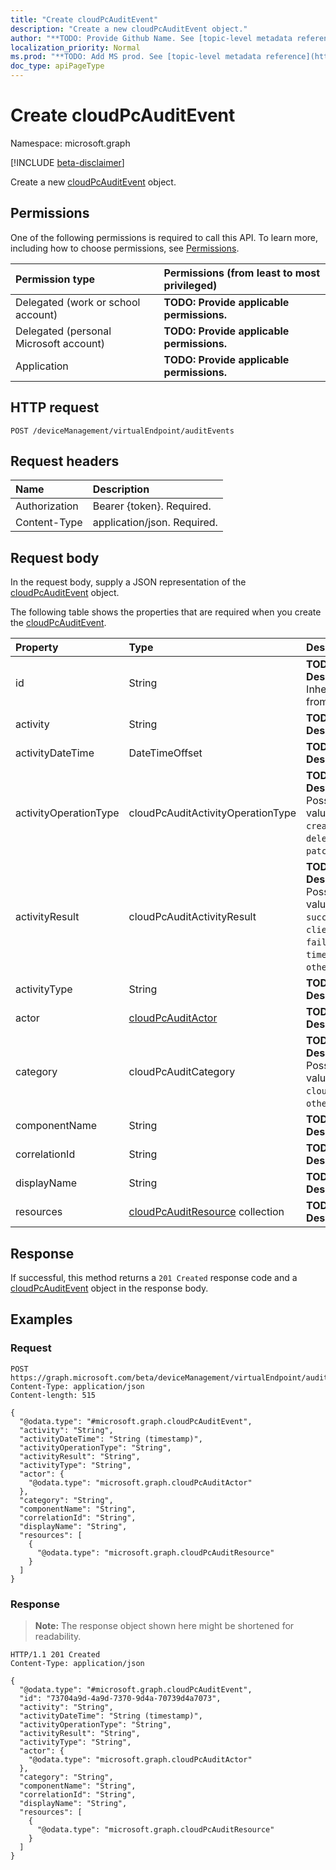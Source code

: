 ```yaml
---
title: "Create cloudPcAuditEvent"
description: "Create a new cloudPcAuditEvent object."
author: "**TODO: Provide Github Name. See [topic-level metadata reference](https://msgo.azurewebsites.net/add/document/guidelines/metadata.html#topic-level-metadata)**"
localization_priority: Normal
ms.prod: "**TODO: Add MS prod. See [topic-level metadata reference](https://msgo.azurewebsites.net/add/document/guidelines/metadata.html#topic-level-metadata)**"
doc_type: apiPageType
---
```


# Create cloudPcAuditEvent
Namespace: microsoft.graph

[!INCLUDE [beta-disclaimer](../../includes/beta-disclaimer.md)]

Create a new [cloudPcAuditEvent](../resources/cloudpcauditevent.md) object.

## Permissions
One of the following permissions is required to call this API. To learn more, including how to choose permissions, see [Permissions](/graph/permissions-reference).

|Permission type|Permissions (from least to most privileged)|
|:---|:---|
|Delegated (work or school account)|**TODO: Provide applicable permissions.**|
|Delegated (personal Microsoft account)|**TODO: Provide applicable permissions.**|
|Application|**TODO: Provide applicable permissions.**|

## HTTP request

<!-- {
  "blockType": "ignored"
}
-->
``` http
POST /deviceManagement/virtualEndpoint/auditEvents
```

## Request headers
|Name|Description|
|:---|:---|
|Authorization|Bearer {token}. Required.|
|Content-Type|application/json. Required.|

## Request body
In the request body, supply a JSON representation of the [cloudPcAuditEvent](../resources/cloudpcauditevent.md) object.

The following table shows the properties that are required when you create the [cloudPcAuditEvent](../resources/cloudpcauditevent.md).

|Property|Type|Description|
|:---|:---|:---|
|id|String|**TODO: Add Description** Inherited from [entity](../resources/entity.md)|
|activity|String|**TODO: Add Description**|
|activityDateTime|DateTimeOffset|**TODO: Add Description**|
|activityOperationType|cloudPcAuditActivityOperationType|**TODO: Add Description**. Possible values are: `create`, `delete`, `patch`, `other`.|
|activityResult|cloudPcAuditActivityResult|**TODO: Add Description**. Possible values are: `success`, `clientError`, `failure`, `timeout`, `other`.|
|activityType|String|**TODO: Add Description**|
|actor|[cloudPcAuditActor](../resources/cloudpcauditactor.md)|**TODO: Add Description**|
|category|cloudPcAuditCategory|**TODO: Add Description**. Possible values are: `cloudPC`, `other`.|
|componentName|String|**TODO: Add Description**|
|correlationId|String|**TODO: Add Description**|
|displayName|String|**TODO: Add Description**|
|resources|[cloudPcAuditResource](../resources/cloudpcauditresource.md) collection|**TODO: Add Description**|



## Response

If successful, this method returns a `201 Created` response code and a [cloudPcAuditEvent](../resources/cloudpcauditevent.md) object in the response body.

## Examples

### Request
<!-- {
  "blockType": "request",
  "name": "create_cloudpcauditevent_from_"
}
-->
``` http
POST https://graph.microsoft.com/beta/deviceManagement/virtualEndpoint/auditEvents
Content-Type: application/json
Content-length: 515

{
  "@odata.type": "#microsoft.graph.cloudPcAuditEvent",
  "activity": "String",
  "activityDateTime": "String (timestamp)",
  "activityOperationType": "String",
  "activityResult": "String",
  "activityType": "String",
  "actor": {
    "@odata.type": "microsoft.graph.cloudPcAuditActor"
  },
  "category": "String",
  "componentName": "String",
  "correlationId": "String",
  "displayName": "String",
  "resources": [
    {
      "@odata.type": "microsoft.graph.cloudPcAuditResource"
    }
  ]
}
```


### Response
>**Note:** The response object shown here might be shortened for readability.
<!-- {
  "blockType": "response",
  "truncated": true,
  "@odata.type": "microsoft.graph.cloudPcAuditEvent"
}
-->
``` http
HTTP/1.1 201 Created
Content-Type: application/json

{
  "@odata.type": "#microsoft.graph.cloudPcAuditEvent",
  "id": "73704a9d-4a9d-7370-9d4a-70739d4a7073",
  "activity": "String",
  "activityDateTime": "String (timestamp)",
  "activityOperationType": "String",
  "activityResult": "String",
  "activityType": "String",
  "actor": {
    "@odata.type": "microsoft.graph.cloudPcAuditActor"
  },
  "category": "String",
  "componentName": "String",
  "correlationId": "String",
  "displayName": "String",
  "resources": [
    {
      "@odata.type": "microsoft.graph.cloudPcAuditResource"
    }
  ]
}
```

